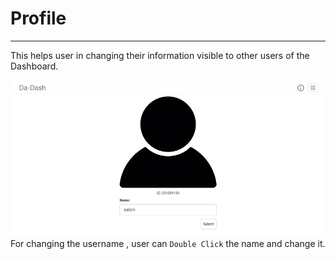 # Profile



---

This helps user in changing their information visible to other users of the Dashboard.
<br/>
<br/>
![](profile.png)
For changing the username , user can `Double Click` the name and change it.